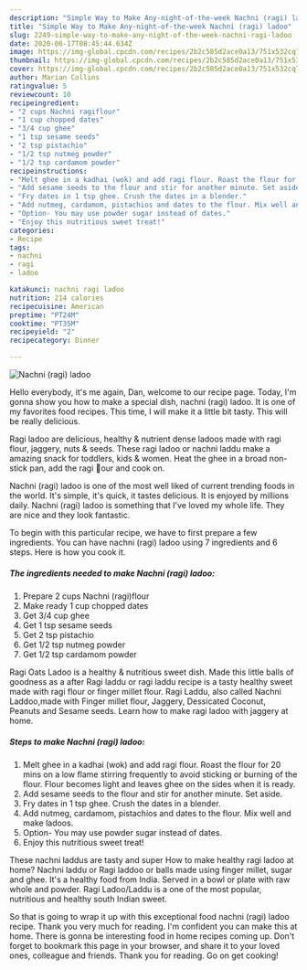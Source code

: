 ```yaml
---
description: "Simple Way to Make Any-night-of-the-week Nachni (ragi) ladoo"
title: "Simple Way to Make Any-night-of-the-week Nachni (ragi) ladoo"
slug: 2249-simple-way-to-make-any-night-of-the-week-nachni-ragi-ladoo
date: 2020-06-17T08:45:44.634Z
image: https://img-global.cpcdn.com/recipes/2b2c585d2ace0a13/751x532cq70/nachni-ragi-ladoo-recipe-main-photo.jpg
thumbnail: https://img-global.cpcdn.com/recipes/2b2c585d2ace0a13/751x532cq70/nachni-ragi-ladoo-recipe-main-photo.jpg
cover: https://img-global.cpcdn.com/recipes/2b2c585d2ace0a13/751x532cq70/nachni-ragi-ladoo-recipe-main-photo.jpg
author: Marian Collins
ratingvalue: 5
reviewcount: 10
recipeingredient:
- "2 cups Nachni ragiflour"
- "1 cup chopped dates"
- "3/4 cup ghee"
- "1 tsp sesame seeds"
- "2 tsp pistachio"
- "1/2 tsp nutmeg powder"
- "1/2 tsp cardamom powder"
recipeinstructions:
- "Melt ghee in a kadhai (wok) and add ragi flour. Roast the flour for 20 mins on a low flame stirring frequently to avoid sticking or burning of the flour. Flour becomes light and leaves ghee on the sides when it is ready."
- "Add sesame seeds to the flour and stir for another minute. Set aside."
- "Fry dates in 1 tsp ghee. Crush the dates in a blender."
- "Add nutmeg, cardamom, pistachios and dates to the flour. Mix well and make ladoos."
- "Option- You may use powder sugar instead of dates."
- "Enjoy this nutritious sweet treat!"
categories:
- Recipe
tags:
- nachni
- ragi
- ladoo

katakunci: nachni ragi ladoo 
nutrition: 214 calories
recipecuisine: American
preptime: "PT24M"
cooktime: "PT35M"
recipeyield: "2"
recipecategory: Dinner

---
```



![Nachni (ragi) ladoo](https://img-global.cpcdn.com/recipes/2b2c585d2ace0a13/751x532cq70/nachni-ragi-ladoo-recipe-main-photo.jpg)

Hello everybody, it's me again, Dan, welcome to our recipe page. Today, I'm gonna show you how to make a special dish, nachni (ragi) ladoo. It is one of my favorites food recipes. This time, I will make it a little bit tasty. This will be really delicious.

Ragi ladoo are delicious, healthy &amp; nutrient dense ladoos made with ragi flour, jaggery, nuts &amp; seeds. These ragi ladoo or nachni laddu make a amazing snack for toddlers, kids &amp; women. Heat the ghee in a broad non-stick pan, add the ragi our and cook on.

Nachni (ragi) ladoo is one of the most well liked of current trending foods in the world. It's simple, it's quick, it tastes delicious. It is enjoyed by millions daily. Nachni (ragi) ladoo is something that I've loved my whole life. They are nice and they look fantastic.


To begin with this particular recipe, we have to first prepare a few ingredients. You can have nachni (ragi) ladoo using 7 ingredients and 6 steps. Here is how you cook it.

<!--inarticleads1-->

##### The ingredients needed to make Nachni (ragi) ladoo:

1. Prepare 2 cups Nachni (ragi)flour
1. Make ready 1 cup chopped dates
1. Get 3/4 cup ghee
1. Get 1 tsp sesame seeds
1. Get 2 tsp pistachio
1. Get 1/2 tsp nutmeg powder
1. Get 1/2 tsp cardamom powder


Ragi Oats Ladoo is a healthy &amp; nutritious sweet dish. Made this little balls of goodness as a after Ragi laddu or ragi laddu recipe is a tasty healthy sweet made with ragi flour or finger millet flour. Ragi Laddu, also called Nachni Laddoo,made with Finger millet flour, Jaggery, Dessicated Coconut, Peanuts and Sesame seeds. Learn how to make ragi ladoo with jaggery at home. 

<!--inarticleads2-->

##### Steps to make Nachni (ragi) ladoo:

1. Melt ghee in a kadhai (wok) and add ragi flour. Roast the flour for 20 mins on a low flame stirring frequently to avoid sticking or burning of the flour. Flour becomes light and leaves ghee on the sides when it is ready.
1. Add sesame seeds to the flour and stir for another minute. Set aside.
1. Fry dates in 1 tsp ghee. Crush the dates in a blender.
1. Add nutmeg, cardamom, pistachios and dates to the flour. Mix well and make ladoos.
1. Option- You may use powder sugar instead of dates.
1. Enjoy this nutritious sweet treat!


These nachni laddus are tasty and super How to make healthy ragi ladoo at home? Nachni laddu or Ragi laddoo or balls made using finger millet, sugar and ghee. It&#39;s a healthy food from India. Served in a bowl or plate with raw whole and powder. Ragi Ladoo/Laddu is a one of the most popular, nutritious and healthy south Indian sweet. 

So that is going to wrap it up with this exceptional food nachni (ragi) ladoo recipe. Thank you very much for reading. I'm confident you can make this at home. There is gonna be interesting food in home recipes coming up. Don't forget to bookmark this page in your browser, and share it to your loved ones, colleague and friends. Thank you for reading. Go on get cooking!
